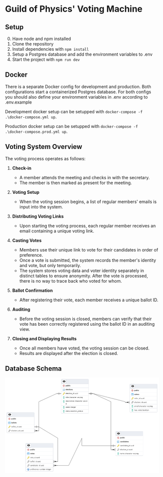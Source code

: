 # Guild of Physics' Voting Machine

## Setup

0. Have node and npm installed
1. Clone the repository
2. Install dependencies with `npm install`
3. Setup a Postgres database and add the environment variables to .env
4. Start the project with `npm run dev`

## Docker

There is a separate Docker config for development and production. Both configurations start a containerized Postgres database. For both configs you should also define your environment variables in .env according to .env.example

Development docker setup can be setupped with `docker-compose -f .\docker-compose.yml up`.

Production docker setup can be setupped with `docker-compose -f .\docker-compose.prod.yml up`.

## Voting System Overview

The voting process operates as follows:

1. **Check-in**  
   - A member attends the meeting and checks in with the secretary.
   - The member is then marked as present for the meeting.

2. **Voting Setup**  
   - When the voting session begins, a list of regular members' emails is input into the system.

3. **Distributing Voting Links**  
   - Upon starting the voting process, each regular member receives an email containing a unique voting link.

4. **Casting Votes**  
   - Members use their unique link to vote for their candidates in order of preference.
   - Once a vote is submitted, the system records the member's identity and vote, but only temporarily.
   - The system stores voting data and voter identity separately in distinct tables to ensure anonymity. After the vote is processed, there is no way to trace back who voted for whom.

5. **Ballot Confirmation**  
   - After registering their vote, each member receives a unique ballot ID.

6. **Auditing**  
   - Before the voting session is closed, members can verify that their vote has been correctly registered using the ballot ID in an auditing view.

7. **Closing and Displaying Results**  
   - Once all members have voted, the voting session can be closed.
   - Results are displayed after the election is closed.

## Database Schema
![Database schema](https://github.com/fyysikkokilta/fk-vaalimasiina/blob/master/docs/images/database-schema.png?raw=true)
